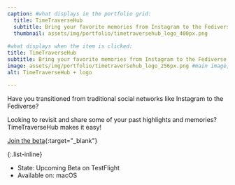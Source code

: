 ```yaml
---
caption: #what displays in the portfolio grid:
  title: TimeTraverseHub
  subtitle: Bring your favorite memories from Instagram to the Fediverse with TimeTraverseHub!
  thumbnail: assets/img/portfolio/timetraversehub_logo_400px.png
  
#what displays when the item is clicked:
title: TimeTraverseHub
subtitle: Bring your favorite memories from Instagram to the Fediverse with TimeTraverseHub—seamlessly reshare to Mastodon and Pixelfed!
image: assets/img/portfolio/timetraversehub_logo_256px.png #main image, can be a link or a file in assets/img/portfolio
alt: TimeTraverseHub + logo

---
```

Have you transitioned from traditional social networks like Instagram to the Fediverse?

Looking to revisit and share some of your past highlights and memories? TimeTraverseHub makes it easy! 

[Join the beta](https://testflight.apple.com/join/0GWIITBi){:target="_blank"}

{:.list-inline} 
- State: Upcoming Beta on TestFlight
- Available on: macOS

